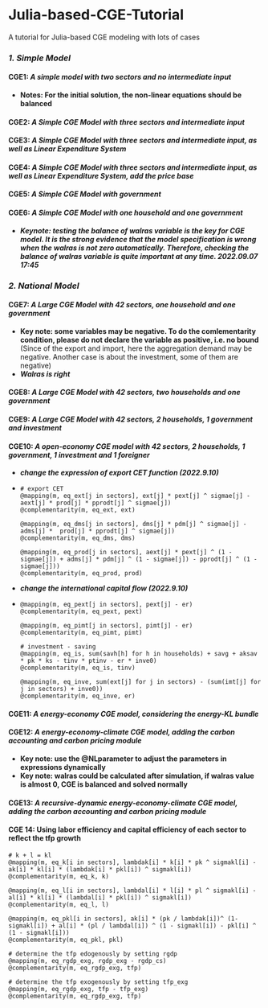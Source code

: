 # Julia-based-CGE-Tutorial
A tutorial for Julia-based CGE modeling with lots of cases

### *1. Simple Model*

#### CGE1: *A simple model with two sectors and no intermediate input*

* **Notes: For the initial solution, the non-linear equations should be balanced**

#### CGE2: *A Simple CGE Model with three sectors and intermediate input*

#### CGE3: *A Simple CGE Model with three sectors and intermediate input, as well as Linear Expenditure System*

#### CGE4: *A Simple CGE Model with three sectors and intermediate input, as well as Linear Expenditure System, add the price base*

#### CGE5: *A Simple CGE Model with government*

#### CGE6: *A Simple CGE Model with one household and one government*

* ***Keynote: testing the balance of walras variable is the key for CGE model. It is the strong evidence that the model specification is wrong when the walras is not zero automatically. Therefore, checking the balance of walras variable is quite important at any time. 2022.09.07 17:45*** 

### *2. National Model*

#### CGE7: *A Large CGE Model with 42 sectors, one household and one government*

* **Key note: some variables may be negative. To do the comlementarity condition, please do not declare the variable as positive, i.e. no bound** (Since of the export and import, here the aggregation demand may be negative. Another case is about the investment, some of them are negative)
* ***Walras is right***

#### CGE8: *A Large CGE Model with 42 sectors, two households and one government*

#### CGE9:  *A Large CGE Model with 42 sectors, 2 households, 1 government and investment*

#### CGE10: *A open-economy CGE model with 42 sectors, 2 households, 1 government, 1 investment and 1 foreigner*

* ***change the expression of export CET function  (2022.9.10)***

* ```
  # export CET
  @mapping(m, eq_ext[j in sectors], ext[j] * pext[j] ^ sigmae[j] -  aext[j] * prod[j] * pprodt[j] ^ sigmae[j])
  @complementarity(m, eq_ext, ext)
  
  @mapping(m, eq_dms[j in sectors], dms[j] * pdm[j] ^ sigmae[j] - adms[j] *  prod[j] * pprodt[j] ^ sigmae[j])
  @complementarity(m, eq_dms, dms)
  
  @mapping(m, eq_prod[j in sectors], aext[j] * pext[j] ^ (1 - sigmae[j]) + adms[j] * pdm[j] ^ (1 - sigmae[j]) - pprodt[j] ^ (1 - sigmae[j]))
  @complementarity(m, eq_prod, prod)
  ```

* ***change the international capital flow  (2022.9.10)***

* ```
  @mapping(m, eq_pext[j in sectors], pext[j] - er)
  @complementarity(m, eq_pext, pext)
  
  @mapping(m, eq_pimt[j in sectors], pimt[j] - er)
  @complementarity(m, eq_pimt, pimt)
  
  # investment - saving
  @mapping(m, eq_is, sum(savh[h] for h in households) + savg + aksav * pk * ks - tinv * ptinv - er * inve0)
  @complementarity(m, eq_is, tinv)
  
  @mapping(m, eq_inve, sum(ext[j] for j in sectors) - (sum(imt[j] for j in sectors) + inve0))
  @complementarity(m, eq_inve, er)
  ```

#### CGE11: *A energy-economy CGE model, considering the energy-KL bundle*

#### CGE12: *A energy-economy-climate CGE model, adding the carbon accounting and carbon pricing module*

* **Key note: use the @NLparameter to adjust the parameters in expressions dynamically**
* **Key note: walras could be calculated after simulation, if walras value is almost 0, CGE is balanced and solved normally**

#### CGE13: *A recursive-dynamic energy-economy-climate CGE model, adding the carbon accounting and carbon pricing module*

#### CGE 14: Using labor efficiency and capital efficiency of each sector to reflect the tfp growth

```
# k + l = kl
@mapping(m, eq_k[i in sectors], lambdak[i] * k[i] * pk ^ sigmakl[i] - ak[i] * kl[i] * (lambdak[i] * pkl[i]) ^ sigmakl[i])
@complementarity(m, eq_k, k)

@mapping(m, eq_l[i in sectors], lambdal[i] * l[i] * pl ^ sigmakl[i] - al[i] * kl[i] * (lambdal[i] * pkl[i]) ^ sigmakl[i])
@complementarity(m, eq_l, l)

@mapping(m, eq_pkl[i in sectors], ak[i] * (pk / lambdak[i])^ (1- sigmakl[i]) + al[i] * (pl / lambdal[i]) ^ (1 - sigmakl[i]) - pkl[i] ^ (1 - sigmakl[i]))
@complementarity(m, eq_pkl, pkl)

# determine the tfp edogenously by setting rgdp
@mapping(m, eq_rgdp_exg, rgdp_exg - rgdp_cs)
@complementarity(m, eq_rgdp_exg, tfp)

# determine the tfp exogenously by setting tfp_exg
@mapping(m, eq_rgdp_exg, tfp - tfp_exg)
@complementarity(m, eq_rgdp_exg, tfp)
```
